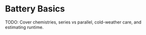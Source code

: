 # Battery Basics

TODO: Cover chemistries, series vs parallel, cold-weather care, and estimating runtime.

